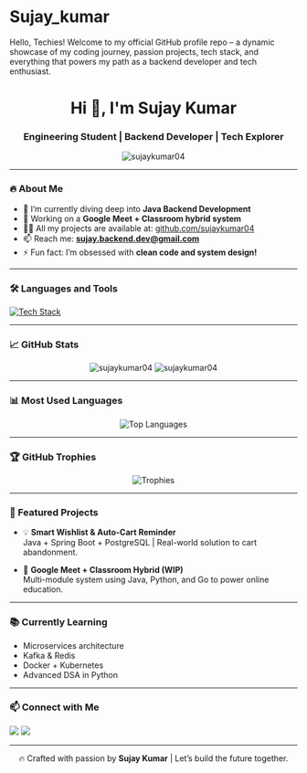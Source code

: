 # Sujay_kumar
Hello, Techies!  Welcome to my official GitHub profile repo – a dynamic showcase of my coding journey, passion projects, tech stack, and everything that powers my path as a backend developer and tech enthusiast.
<h1 align="center">Hi 👋, I'm Sujay Kumar</h1>
<h3 align="center">Engineering Student | Backend Developer | Tech Explorer</h3>

<p align="center">
  <img src="https://komarev.com/ghpvc/?username=sujaykumar04&label=Profile%20views&color=0e75b6&style=flat" alt="sujaykumar04" />
</p>

---

### 🔥 About Me
- 🌱 I’m currently diving deep into **Java Backend Development**  
- 🚀 Working on a **Google Meet + Classroom hybrid system**  
- 👨‍💻 All my projects are available at: [github.com/sujaykumar04](https://github.com/sujaykumar04)  
- 📫 Reach me: **sujay.backend.dev@gmail.com**  
- ⚡ Fun fact: I’m obsessed with **clean code and system design!**

---

### 🛠️ Languages and Tools

<p align="left">
  <a href="#"><img src="https://skillicons.dev/icons?i=java,spring,python,git,postgres,mysql,docker,postman" alt="Tech Stack" /></a>
</p>

---

### 📈 GitHub Stats

<p align="center">
  <img src="https://github-readme-stats.vercel.app/api?username=sujaykumar04&show_icons=true&locale=en&theme=tokyonight" alt="sujaykumar04" />
  <img src="https://github-readme-streak-stats.herokuapp.com/?user=sujaykumar04&theme=tokyonight" alt="sujaykumar04" />
</p>

---

### 📊 Most Used Languages

<p align="center">
  <img src="https://github-readme-stats.vercel.app/api/top-langs?username=sujaykumar04&show_icons=true&locale=en&layout=compact&theme=tokyonight" alt="Top Languages" />
</p>

---

### 🏆 GitHub Trophies

<p align="center">
  <img src="https://github-profile-trophy.vercel.app/?username=sujaykumar04&theme=darkhub&row=1&column=7" alt="Trophies" />
</p>

---

### 📂 Featured Projects

- 💡 **Smart Wishlist & Auto-Cart Reminder**  
  Java + Spring Boot + PostgreSQL | Real-world solution to cart abandonment.

- 🎥 **Google Meet + Classroom Hybrid (WIP)**  
  Multi-module system using Java, Python, and Go to power online education.

---

### 📚 Currently Learning

- Microservices architecture  
- Kafka & Redis  
- Docker + Kubernetes  
- Advanced DSA in Python

---

### 📫 Connect with Me

<p align="left">
  <a href="mailto:sujay.backend.dev@gmail.com"><img src="https://img.shields.io/badge/Gmail-D14836?style=for-the-badge&logo=gmail&logoColor=white"></a>
  <a href="https://www.linkedin.com/in/sujaykumar04"><img src="https://img.shields.io/badge/LinkedIn-0077B5?style=for-the-badge&logo=linkedin&logoColor=white"></a>
</p>

---

<p align="center">
  🔥 Crafted with passion by <strong>Sujay Kumar</strong> | Let’s build the future together.
</p>
